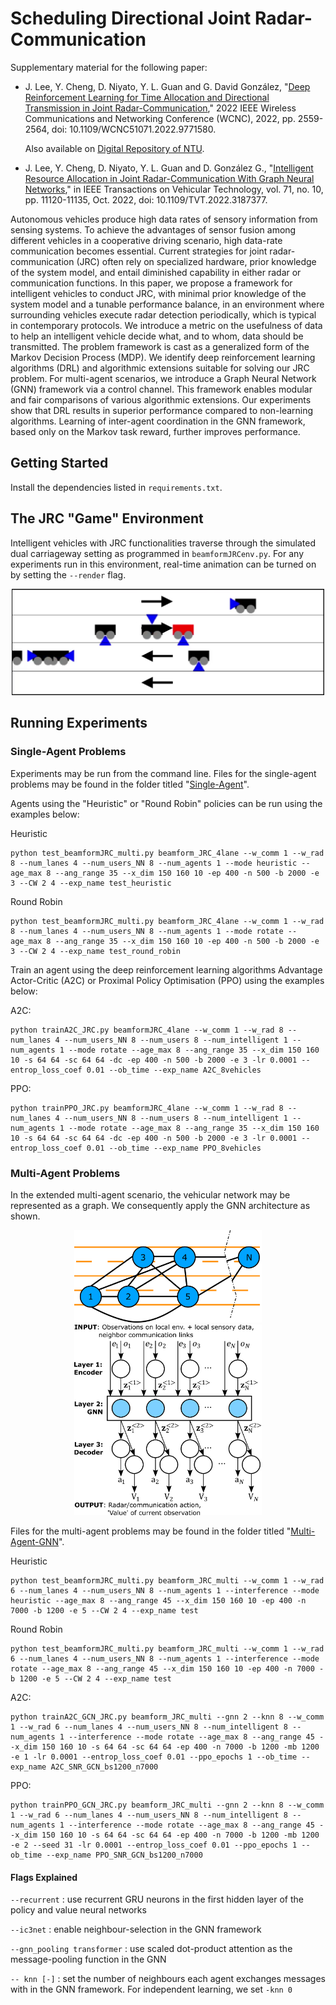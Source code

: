 # Scheduling Directional Joint Radar-Communication

Supplementary material for the following paper:
  
- J. Lee, Y. Cheng, D. Niyato, Y. L. Guan and G. David González, "[Deep Reinforcement Learning for Time Allocation and Directional Transmission in Joint Radar-Communication](https://ieeexplore.ieee.org/abstract/document/9771580)," 2022 IEEE Wireless Communications and Networking Conference (WCNC), 2022, pp. 2559-2564, doi: 10.1109/WCNC51071.2022.9771580.

   Also available on [Digital Repository of NTU](https://hdl.handle.net/10356/155437).
   
- J. Lee, Y. Cheng, D. Niyato, Y. L. Guan and D. González G., "[Intelligent Resource Allocation in Joint Radar-Communication With Graph Neural Networks](https://ieeexplore.ieee.org/document/9921194)," in IEEE Transactions on Vehicular Technology, vol. 71, no. 10, pp. 11120-11135, Oct. 2022, doi: 10.1109/TVT.2022.3187377.

Autonomous vehicles produce high data rates of sensory information from sensing systems. To achieve the advantages of sensor fusion among different vehicles in a cooperative driving scenario, high data-rate communication becomes essential. Current strategies for joint radar-communication (JRC) often rely on specialized hardware, prior knowledge of the system model, and entail diminished capability in either radar or communication functions. In this paper, we propose a framework for intelligent vehicles to conduct JRC, with minimal prior knowledge of the system model and a tunable performance balance, in an environment where surrounding vehicles execute radar detection periodically, which is typical in contemporary protocols. We introduce a metric on the usefulness of data to help an intelligent vehicle decide what, and to whom, data should be transmitted. The problem framework is cast as a generalized form of the Markov Decision Process (MDP). We identify deep reinforcement learning algorithms (DRL) and algorithmic extensions suitable for solving our JRC problem. For multi-agent scenarios, we introduce a Graph Neural Network (GNN) framework via a control channel. This framework enables modular and fair comparisons of various algorithmic extensions. Our experiments show that DRL results in superior performance compared to non-learning algorithms. Learning of inter-agent coordination in the GNN framework, based only on the Markov task reward, further improves performance.

## Getting Started
Install the dependencies listed in `requirements.txt`.

## The JRC "Game" Environment
Intelligent vehicles with JRC functionalities traverse through the simulated dual carriageway setting as programmed in `beamformJRCenv.py`. For any experiments run in this environment, real-time animation can be turned on by setting the `--render` flag.

<p align="center">
    <img src="animation_screenshot.png" width="500px"/>
</p>

## Running Experiments

### Single-Agent Problems
Experiments may be run from the command line. Files for the single-agent problems may be found in the folder titled "[Single-Agent](Single-Agent)".

Agents using the "Heuristic" or "Round Robin" policies can be run using the examples below:

Heuristic
```
python test_beamformJRC_multi.py beamform_JRC_4lane --w_comm 1 --w_rad 8 --num_lanes 4 --num_users_NN 8 --num_agents 1 --mode heuristic --age_max 8 --ang_range 35 --x_dim 150 160 10 -ep 400 -n 500 -b 2000 -e 3 --CW 2 4 --exp_name test_heuristic
```

Round Robin
```
python test_beamformJRC_multi.py beamform_JRC_4lane --w_comm 1 --w_rad 8 --num_lanes 4 --num_users_NN 8 --num_agents 1 --mode rotate --age_max 8 --ang_range 35 --x_dim 150 160 10 -ep 400 -n 500 -b 2000 -e 3 --CW 2 4 --exp_name test_round_robin
```

Train an agent using the deep reinforcement learning algorithms Advantage Actor-Critic (A2C) or Proximal Policy Optimisation (PPO) using the examples below:

A2C:
```
python trainA2C_JRC.py beamformJRC_4lane --w_comm 1 --w_rad 8 --num_lanes 4 --num_users_NN 8 --num_users 8 --num_intelligent 1 --num_agents 1 --mode rotate --age_max 8 --ang_range 35 --x_dim 150 160 10 -s 64 64 -sc 64 64 -dc -ep 400 -n 500 -b 2000 -e 3 -lr 0.0001 --entrop_loss_coef 0.01 --ob_time --exp_name A2C_8vehicles
```

PPO:
```
python trainPPO_JRC.py beamformJRC_4lane --w_comm 1 --w_rad 8 --num_lanes 4 --num_users_NN 8 --num_users 8 --num_intelligent 1 --num_agents 1 --mode rotate --age_max 8 --ang_range 35 --x_dim 150 160 10 -s 64 64 -sc 64 64 -dc -ep 400 -n 500 -b 2000 -e 3 -lr 0.0001 --entrop_loss_coef 0.01 --ob_time --exp_name PPO_8vehicles
```

### Multi-Agent Problems
In the extended multi-agent scenario, the vehicular network may be represented as a graph. We consequently apply the GNN architecture as shown.

<p align="center">
    <img src="Multi-Agent-GNN/Graph2.png" width="300px"/><img src="Multi-Agent-GNN/GNN2.png" width="300px"/>
</p>

Files for the multi-agent problems may be found in the folder titled "[Multi-Agent-GNN](Multi-Agent-GNN)".

Heuristic
```
python test_beamformJRC_multi.py beamform_JRC_multi --w_comm 1 --w_rad 6 --num_lanes 4 --num_users_NN 8 --num_agents 1 --interference --mode heuristic --age_max 8 --ang_range 45 --x_dim 150 160 10 -ep 400 -n 7000 -b 1200 -e 5 --CW 2 4 --exp_name test
```

Round Robin
```
python test_beamformJRC_multi.py beamform_JRC_multi --w_comm 1 --w_rad 6 --num_lanes 4 --num_users_NN 8 --num_agents 1 --interference --mode rotate --age_max 8 --ang_range 45 --x_dim 150 160 10 -ep 400 -n 7000 -b 1200 -e 5 --CW 2 4 --exp_name test
```

A2C:
```
python trainA2C_GCN_JRC.py beamform_JRC_multi --gnn 2 --knn 8 --w_comm 1 --w_rad 6 --num_lanes 4 --num_users_NN 8 --num_intelligent 8 --num_agents 1 --interference --mode rotate --age_max 8 --ang_range 45 --x_dim 150 160 10 -s 64 64 -sc 64 64 -ep 400 -n 7000 -b 1200 -mb 1200 -e 1 -lr 0.0001 --entrop_loss_coef 0.01 --ppo_epochs 1 --ob_time --exp_name A2C_SNR_GCN_bs1200_n7000
```

PPO:
```
python trainPPO_GCN_JRC.py beamform_JRC_multi --gnn 2 --knn 8 --w_comm 1 --w_rad 6 --num_lanes 4 --num_users_NN 8 --num_intelligent 8 --num_agents 1 --interference --mode rotate --age_max 8 --ang_range 45 --x_dim 150 160 10 -s 64 64 -sc 64 64 -ep 400 -n 7000 -b 1200 -mb 1200 -e 2 --seed 31 -lr 0.0001 --entrop_loss_coef 0.01 --ppo_epochs 1 --ob_time --exp_name PPO_SNR_GCN_bs1200_n7000
```

#### Flags Explained

`--recurrent`		: use recurrent GRU neurons in the first hidden layer of the policy and value neural networks

`--ic3net`			: enable neighbour-selection in the GNN framework

`--gnn_pooling transformer`	: use scaled dot-product attention as the message-pooling function in the GNN

`-- knn [-]`		: set the number of neighbours each agent exchanges messages with in the GNN framework. For independent learning, we set `-knn 0`